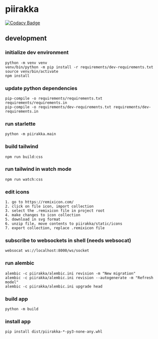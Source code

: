 # piirakka

[![Codacy Badge](https://app.codacy.com/project/badge/Grade/846ea04459dc4aaf8a20ee15d9667fca)](https://app.codacy.com/gh/santerj/piirakka/dashboard?utm_source=gh&utm_medium=referral&utm_content=&utm_campaign=Badge_grade)

## development

### initialize dev environment

    python -m venv venv
    venv/bin/python -m pip install -r requirements/dev-requirements.txt
    source venv/bin/activate
    npm install

### update python dependencies

    pip-compile -o requirements/requirements.txt requirements/requirements.in
    pip-compile -o requirements/dev-requirements.txt requirements/dev-requirements.in

### run starlette

    python -m piirakka.main

### build tailwind

    npm run build:css

### run tailwind in watch mode

    npm run watch:css

### edit icons

    1. go to https://remixicon.com/
    2. click on file icon, import collection
    3. select the .remixicon file in project root
    4. make changes to icon collection
    5. download in svg format
    6. unzip file, move contents to piirakka/static/icons
    7. export collection, replace .remixicon file

### subscribe to websockets in shell (needs websocat)

    websocat ws://localhost:8000/ws/socket

### run alembic

    alembic -c piirakka/alembic.ini revision -m "New migration"
    alembic -c piirakka/alembic.ini revision --autogenerate -m "Refresh model"
    alembic -c piirakka/alembic.ini upgrade head

### build app

    python -m build

### install app

    pip install dist/piirakka-*-py3-none-any.whl
